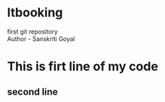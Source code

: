 # ltbooking
first git repository
<br>
Author - Sanskriti Goyal
<h1> This is firt line of my code </h1>
<h2> second line </h2>
